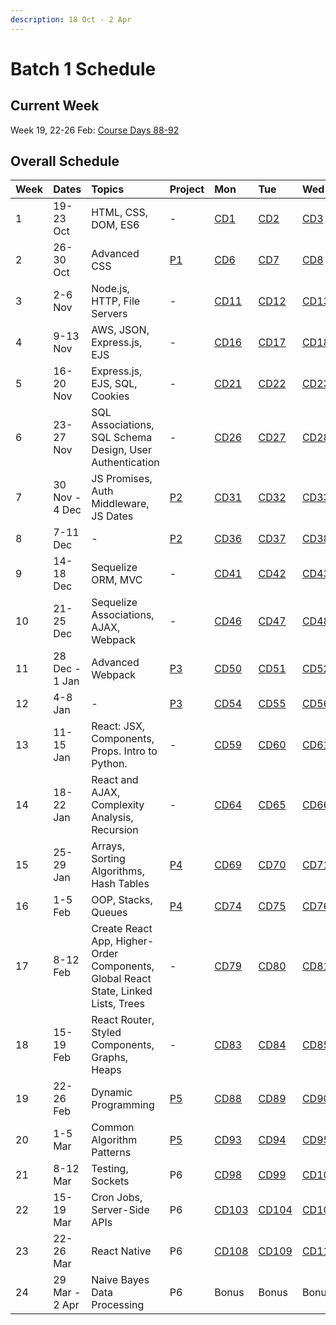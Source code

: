 ```yaml
---
description: 18 Oct - 2 Apr
---
```


# Batch 1 Schedule

## Current Week

Week 19, 22-26 Feb: [Course Days 88-92](course-days/course-days-85-112.md#cd88)

## Overall Schedule

| Week | Dates | Topics | Project | Mon | Tue | Wed | Thu | Fri |
| :--- | :--- | :--- | :--- | :--- | :--- | :--- | :--- | :--- |
| 1 | 19-23 Oct | HTML, CSS, DOM, ES6 | - | [CD1](course-days/course-days-1-28.md#cd1) | [CD2](course-days/course-days-1-28.md#cd2) | [CD3](course-days/course-days-1-28.md#cd3) | [CD4](course-days/course-days-1-28.md#cd4) | [CD5](course-days/course-days-1-28.md#cd5) |
| 2 | 26-30 Oct | Advanced CSS | [P1](../projects/project-1-video-poker.md) | [CD6](course-days/course-days-1-28.md#cd6) | [CD7](course-days/course-days-1-28.md#cd7) | [CD8](course-days/course-days-1-28.md#cd8) | [CD9](course-days/course-days-1-28.md#cd9) | [CD10](course-days/course-days-1-28.md#cd10) |
| 3 | 2-6 Nov | Node.js, HTTP, File Servers | - | [CD11](course-days/course-days-1-28.md#cd11) | [CD12](course-days/course-days-1-28.md#cd12) | [CD13](course-days/course-days-1-28.md#cd13) | [CD14](course-days/course-days-1-28.md#cd14) | [CD15](course-days/course-days-1-28.md#cd15) |
| 4 | 9-13 Nov | AWS, JSON, Express.js, EJS | - | [CD16](course-days/course-days-1-28.md#cd16) | [CD17](course-days/course-days-1-28.md#cd17) | [CD18](course-days/course-days-1-28.md#cd18) | [CD19](course-days/course-days-1-28.md#cd19) | [CD20](course-days/course-days-1-28.md#cd20) |
| 5 | 16-20 Nov | Express.js, EJS, SQL, Cookies | - | [CD21](course-days/course-days-1-28.md#cd21) | [CD22](course-days/course-days-1-28.md#cd22) | [CD23](course-days/course-days-1-28.md#cd23) | [CD24](course-days/course-days-1-28.md#cd24) | [CD25](course-days/course-days-1-28.md#cd25) |
| 6 | 23-27 Nov | SQL Associations, SQL Schema Design, User Authentication | - | [CD26](course-days/course-days-1-28.md#cd26) | [CD27](course-days/course-days-1-28.md#cd27) | [CD28](course-days/course-days-1-28.md#cd28) | [CD29](course-days/course-days-29-56.md#cd29) | [CD30](course-days/course-days-29-56.md#cd30) |
| 7 | 30 Nov - 4 Dec | JS Promises, Auth Middleware, JS Dates | [P2](../projects/project-2-server-side-app.md) | [CD31](course-days/course-days-29-56.md#cd31) | [CD32](course-days/course-days-29-56.md#cd32) | [CD33](course-days/course-days-29-56.md#cd33) | [CD34](course-days/course-days-29-56.md#cd34) | [CD35](course-days/course-days-29-56.md#cd35) |
| 8 | 7-11 Dec | - | [P2](../projects/project-2-server-side-app.md) | [CD36](course-days/course-days-29-56.md#cd36) | [CD37](course-days/course-days-29-56.md#cd37) | [CD38](course-days/course-days-29-56.md#cd38) | [CD39](course-days/course-days-29-56.md#cd39) | [CD40](course-days/course-days-29-56.md#cd40) |
| 9 | 14-18 Dec | Sequelize ORM, MVC | - | [CD41](course-days/course-days-29-56.md#cd41) | [CD42](course-days/course-days-29-56.md#cd42) | [CD43](course-days/course-days-29-56.md#cd43) | [CD44](course-days/course-days-29-56.md#cd44) | [CD45](course-days/course-days-29-56.md#cd45) |
| 10 | 21-25 Dec | Sequelize Associations, AJAX, Webpack | - | [CD46](course-days/course-days-29-56.md#cd46) | [CD47](course-days/course-days-29-56.md#cd47) | [CD48](course-days/course-days-29-56.md#cd48) | [CD49](course-days/course-days-29-56.md#cd49) | **PH** |
| 11 | 28 Dec - 1 Jan | Advanced Webpack | [P3](../projects/project-3-full-stack-game.md) | [CD50](course-days/course-days-29-56.md#cd50) | [CD51](course-days/course-days-29-56.md#cd51) | [CD52](course-days/course-days-29-56.md#cd52) | [CD53](course-days/course-days-29-56.md#cd53) | **PH** |
| 12 | 4-8 Jan | - | [P3](../projects/project-3-full-stack-game.md) | [CD54](course-days/course-days-29-56.md#cd54) | [CD55](course-days/course-days-29-56.md#cd55) | [CD56](course-days/course-days-29-56.md#cd56) | [CD57](course-days/course-days-57-84.md#cd57) | [CD58](course-days/course-days-57-84.md#cd58) |
| 13 | 11-15 Jan | React: JSX, Components, Props. Intro to Python. | - | [CD59](course-days/course-days-57-84.md#cd59) | [CD60](course-days/course-days-57-84.md#cd60) | [CD61](course-days/course-days-57-84.md#cd61) | [CD62](course-days/course-days-57-84.md#cd62) | [CD63](course-days/course-days-57-84.md#cd63) |
| 14 | 18-22 Jan | React and AJAX, Complexity Analysis, Recursion | - | [CD64](course-days/course-days-57-84.md#cd64) | [CD65](course-days/course-days-57-84.md#cd65) | [CD66](course-days/course-days-57-84.md#cd66) | [CD67](course-days/course-days-57-84.md#cd67) | [CD68](course-days/course-days-57-84.md#cd68) |
| 15 | 25-29 Jan | Arrays, Sorting Algorithms, Hash Tables | [P4](../projects/project-4-full-stack-react-app.md) | [CD69](course-days/course-days-57-84.md#cd69) | [CD70](course-days/course-days-57-84.md#cd70) | [CD71](course-days/course-days-57-84.md#cd71) | [CD72](course-days/course-days-57-84.md#cd72) | [CD73](course-days/course-days-57-84.md#cd73) |
| 16 | 1-5 Feb | OOP, Stacks, Queues | [P4](../projects/project-4-full-stack-react-app.md) | [CD74](course-days/course-days-57-84.md#cd74) | [CD75](course-days/course-days-57-84.md#cd75) | [CD76](course-days/course-days-57-84.md#cd76) | [CD77](course-days/course-days-57-84.md#cd77) | [CD78](course-days/course-days-57-84.md#cd78) |
| 17 | 8-12 Feb | Create React App, Higher-Order Components, Global React State, Linked Lists, Trees | - | [CD79](course-days/course-days-57-84.md#cd79) | [CD80](course-days/course-days-57-84.md#cd80) | [CD81](course-days/course-days-57-84.md#cd81) | [CD82](course-days/course-days-57-84.md#cd82) | **PH** |
| 18 | 15-19 Feb | React Router, Styled Components, Graphs, Heaps | - | [CD83](course-days/course-days-57-84.md#cd83) | [CD84](course-days/course-days-57-84.md#cd84) | [CD85](course-days/course-days-85-112.md#cd85) | [CD86](course-days/course-days-85-112.md#cd86) | [CD87](course-days/course-days-85-112.md#cd87) |
| 19 | 22-26 Feb | Dynamic Programming | [P5](../projects/project-5-group-react-app.md) | [CD88](course-days/course-days-85-112.md#cd88) | [CD89](course-days/course-days-85-112.md#cd89) | [CD90](course-days/course-days-85-112.md#cd90) | [CD91](course-days/course-days-85-112.md#cd91) | [CD92](course-days/course-days-85-112.md#cd92) |
| 20 | 1-5 Mar | Common Algorithm Patterns | [P5](../projects/project-5-group-react-app.md) | [CD93](course-days/course-days-85-112.md#cd93) | [CD94](course-days/course-days-85-112.md#cd94) | [CD95](course-days/course-days-85-112.md#cd95) | [CD96](course-days/course-days-85-112.md#cd96) | [CD97](course-days/course-days-85-112.md#cd97) |
| 21 | 8-12 Mar | Testing, Sockets | P6 | [CD98](course-days/course-days-85-112.md#cd98) | [CD99](course-days/course-days-85-112.md#cd99) | [CD100](course-days/course-days-85-112.md#cd100) | [CD101](course-days/course-days-85-112.md#cd101) | [CD102](course-days/course-days-85-112.md#cd102) |
| 22 | 15-19 Mar | Cron Jobs, Server-Side APIs | P6 | [CD103](course-days/course-days-85-112.md#cd103) | [CD104](course-days/course-days-85-112.md#cd104) | [CD105](course-days/course-days-85-112.md#cd105) | [CD106](course-days/course-days-85-112.md#cd106) | [CD107](course-days/course-days-85-112.md#cd107) |
| 23 | 22-26 Mar | React Native | P6 | [CD108](course-days/course-days-85-112.md#cd108) | [CD109](course-days/course-days-85-112.md#cd109) | [CD110](course-days/course-days-85-112.md#cd110) | [CD111](course-days/course-days-85-112.md#cd111) | [CD112](course-days/course-days-85-112.md#cd112) |
| 24 | 29 Mar - 2 Apr | Naive Bayes Data Processing | P6 | Bonus | Bonus | Bonus | Bonus | **PH** |

